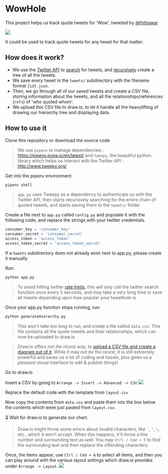 # WowHole
This project helps us track quote tweets for 'Wow', tweeted by [@fnthawar](https://twitter.com/fnthawar/status/1261787165719232514)

![](https://i.snipboard.io/yp1vTK.jpg)

It could be used to track quote tweets for any tweet for that matter.

## How does it work?

- We use the [Twitter API](https://developer.twitter.com/en/docs) to [search]() for tweets, and [recursively](https://en.wikipedia.org/wiki/Recursion_(computer_science)) create a tree of all the tweets.
- We save every tweet in the `tweets/` subdirectory with the filename format `{id}.json`.
- Then, we go through all of our saved tweets and create a CSV file, storing information about the tweets, and all the relationships/references (`refs`) of 'who quoted whom'.
- We upload this CSV file to draw.io, to let it handle all the heavylifting of drawing our hierarchy tree and displaying data.

## How to use it

Clone this repository or download the source code
> We use `pipenv` to manage dependencies : https://pipenv.pypa.io/en/latest/ and `tweepy`, the beautiful python library which helps us interact with the Twitter API : http://www.tweepy.org/  

Get into the pipenv environment
```bash
pipenv shell
```
> `app.py` uses Tweepy as a dependency to authenticate us with the Twitter API, then starts recursively searching for the entire chain of quoted tweets, and starts saving them to the `tweets/` folder

Create a file next to `app.py` called `config.py` and populate it with the following code, and replace the strings with your twitter credentials.
```python
consumer_key = 'consumer_key'
consumer_secret = 'consumer_secret'
access_token = 'access_token'
access_token_secret = 'access_token_secret'
```

If a `tweets` subdirectory does not already exist next to app.py, please create it manually

Run:
```bash
python app.py
```
> To avoid hitting twitter [rate limits](https://developer.twitter.com/en/docs/tweets/search/api-reference/get-search-tweets#resource-information), this will only call the twitter search function once every 5 seconds, and may take a very long time to save all tweets depending upon how popular your tweethole is.

Once your app.py function stops running, run:
```bash
python generateHierarchy.py
```

> This won't take too long to run, and create a file called `data.csv`. This file contains all the quote-tweets and their relationships, which can now be uploaded to draw.io

> Draw.io offers _not the nicest_ way, to [upload a CSV file and create a diagram out of it](https://drawio-app.com/automatically-create-draw-io-diagrams-from-csv-files/). While it may _not be the nicest_, it is still extremely powerful and saves us a lot of coding and hassle, plus gives us a _pleasant_ visual interface to edit & publish things!

Go to draw.io

Insert a CSV by going to `Arrange -> Insert -> Advanced -> CSV`
![](https://i.snipboard.io/DH4BUY.jpg)

Replace the default code with the template from `layout.csv`

Now copy the contents from `data.csv` and paste them into the box below the contents which were just pasted from `layout.csv`.

⏳ Wait for draw.io to generate our chart.

> Draw.io might throw some errors about invalid characters, like `'`, `"`, `\`, etc., which it won't accept. When this happens, it'll throw a line number and surrounding text as well. You may `Ctrl / Cmd + F` to find the surrounding text and then replace the offending characters. 

Once, the items appear, use `Ctrl / Cmd + A` to select all items, and then you can play around with the various layout settings which draw.io provides under `Arrange -> Layout`.
![](https://i.snipboard.io/HVKgNG.jpg)



